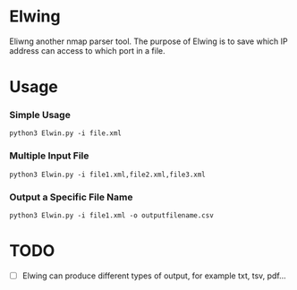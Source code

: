 # Elwing

Eliwng another nmap parser tool. The purpose of Elwing is to save which IP address can access to which port  in a file.


# Usage

### Simple Usage
~~~
python3 Elwin.py -i file.xml
~~~

### Multiple Input File
~~~
python3 Elwin.py -i file1.xml,file2.xml,file3.xml
~~~

### Output a Specific File Name
~~~
python3 Elwin.py -i file1.xml -o outputfilename.csv
~~~

# TODO
- [ ] Elwing can produce different types of output, for example txt, tsv, pdf...
